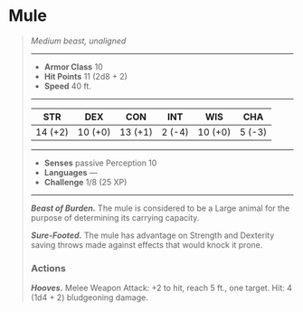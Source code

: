 # Mule
>*Medium beast, unaligned*
>___
>- **Armor Class** 10
>- **Hit Points** 11 (2d8 + 2)
>- **Speed** 40 ft.
>___
>|STR|DEX|CON|INT|WIS|CHA|
>|:---:|:---:|:---:|:---:|:---:|:---:|
>|14 (+2)|10 (+0)|13 (+1)|2 (-4)|10 (+0)|5 (-3)|
>___
>- **Senses** passive Perception 10
>- **Languages** —
>- **Challenge** 1/8 (25 XP)
>___
>***Beast of Burden.*** The mule is considered to be a Large animal for the purpose of determining its carrying capacity.  
>
>***Sure-Footed.*** The mule has advantage on Strength and Dexterity saving throws made against effects that would knock it prone.  
>
>### Actions
>***Hooves.*** Melee Weapon Attack: +2 to hit, reach 5 ft., one target. Hit: 4 (1d4 + 2) bludgeoning damage.
